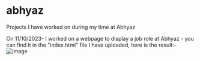 # abhyaz
Projects I have worked on during my time at Abhyaz

On 11/10/2023- I worked on a webpage to display a job role at Abhyaz - you can find it in the "index.html" file I have uploaded, here is the result:- 
![image](https://github.com/jayanthpwr/abhyaz/assets/95163500/00b9c16a-1955-4933-a177-75581b8457de)
